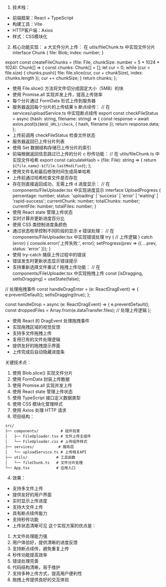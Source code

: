 1. 技术栈：
- 前端框架：React + TypeScript
- 构建工具：Vite
- HTTP客户端：Axios
- 样式：CSS模块化
2. 核心功能实现：
a 大文件分片上传：
在 utils/fileChunk.ts 中实现文件分片
interface Chunk {
  file: Blob;
  index: number;
}

export const createFileChunks = (file: File, chunkSize: number = 5 * 1024 * 1024): Chunk[] => {
  const chunks: Chunk[] = [];
  let cur = 0;
  while (cur < file.size) {
    chunks.push({
      file: file.slice(cur, cur + chunkSize),
      index: chunks.length
    });
    cur += chunkSize;
  }
  return chunks;
};
- 使用 File.slice() 方法将文件切分成固定大小（5MB）的块
- 使用 Promise.all 实现并发上传，提高上传效率
- 每个分片通过 FormData 形式上传到服务器
- 服务器返回每个分片的上传结果
b 断点续传：
// 在 services/uploadService.ts 中实现断点续传
export const checkFileStatus = async (hash: string, filename: string) => {
  const response = await axios.post(`${BASE_URL}/check`, {
    hash,
    filename
  });
  return response.data;
};
- 上传前调用 checkFileStatus 检查文件状态
- 服务器返回已上传分片列表
- 使用 Set 数据结构存储已上传分片的索引
- 前端根据返回信息跳过已上传的分片
c 秒传功能：
// 在 utils/fileChunk.ts 中实现文件哈希
export const calculateHash = (file: File): string => {
  return `${file.name}-${file.lastModified}`;
};
- 使用文件名和最后修改时间生成简单哈希
- 上传前通过哈希检查文件是否存在
- 存在则直接返回成功，无需上传
d 进度显示：
// 在 components/FileUploader.tsx 中实现进度显示
interface UploadProgress {
  percentage: number;
  status: 'uploading' | 'success' | 'error' | 'waiting' | 'rapid-success';
  currentChunk: number;
  totalChunks: number;
  currentFile: number;
  totalFiles: number;
}
- 使用 React state 管理上传状态
- 实时计算并更新进度百分比
- 使用 CSS 类控制进度条颜色
- 通过状态枚举控制不同阶段的显示
e 错误处理：
// 在 components/FileUploader.tsx 中实现错误处理
try {
  // 上传逻辑
} catch (error) {
  console.error('上传失败:', error);
  setProgress(prev => ({
    ...prev,
    status: 'error'
  }));
}
- 使用 try-catch 捕获上传过程中的错误
- 错误发生时更新状态显示错误提示
- 支持重新选择文件重试
f 拖拽上传功能：
// 在 components/FileUploader.tsx 中实现拖拽上传
const [isDragging, setIsDragging] = useState(false);

// 处理拖拽事件
const handleDragEnter = (e: ReactDragEvent<HTMLDivElement>) => {
  e.preventDefault();
  setIsDragging(true);
};

const handleDrop = async (e: ReactDragEvent<HTMLDivElement>) => {
  e.preventDefault();
  const droppedFiles = Array.from(e.dataTransfer.files);
  // 处理上传逻辑
};

- 使用 React 的 DragEvent 处理拖拽事件
- 实现拖拽区域的视觉反馈
- 支持多文件拖拽上传
- 复用已有的文件处理逻辑
- 提供友好的拖拽提示界面
- 上传完成后自动隐藏进度条

关键技术点：

1. 使用 Blob.slice() 实现文件分片
2. 使用 FormData 封装上传数据
3. 使用 Promise.all 实现并发上传
4. 使用 React state 管理上传状态
5. 使用 TypeScript 接口定义数据类型
6. 使用 CSS 模块化管理样式
7. 使用 Axios 处理 HTTP 请求
3. 项目结构：
```plaintext
src/
├── components/          # 组件目录
│   ├── FileUploader.tsx # 文件上传主组件
│   └── FileUploader.css # 上传组件样式
├── services/           # 服务层
│   └── uploadService.ts # 上传相关API
├── utils/             # 工具函数
│   └── fileChunk.ts   # 文件分片处理
└── App.tsx            # 应用入口
 ```

4. 效果：
- 支持多文件上传
- 提供友好的用户界面
- 实时显示上传进度
- 支持大文件上传
- 具有断点续传能力
- 支持秒传功能
- 上传状态清晰可见
这个实现方案的优点是：

1. 大文件处理能力强
2. 用户体验好，提供清晰的进度反馈
3. 支持断点续传，避免重复上传
4. 秒传功能提高效率
5. 错误处理完善
6. 代码结构清晰，易于维护
7. 支持多种上传方式，提高用户便利性
8. 拖拽上传提供良好的交互体验
